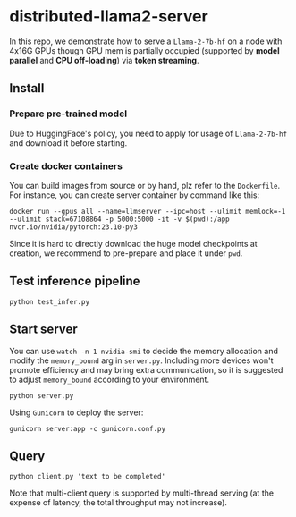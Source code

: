 # distributed-llama2-server
In this repo, we demonstrate how to serve a `Llama-2-7b-hf` on a node with 4x16G GPUs though GPU mem is partially occupied (supported by __model parallel__ and __CPU off-loading__) via __token streaming__.

## Install
### Prepare pre-trained model
Due to HuggingFace's policy, you need to apply for usage of `Llama-2-7b-hf` and download it before starting.

### Create docker containers
You can build images from source or by hand, plz refer to the `Dockerfile`. For instance, you can create server container by command like this:

```
docker run --gpus all --name=llmserver --ipc=host --ulimit memlock=-1 --ulimit stack=67108864 -p 5000:5000 -it -v $(pwd):/app nvcr.io/nvidia/pytorch:23.10-py3
```

Since it is hard to directly download the huge model checkpoints at creation, we recommend to pre-prepare and place it under `pwd`.

## Test inference pipeline

```
python test_infer.py
```

## Start server
You can use `watch -n 1 nvidia-smi` to decide the memory allocation and modify the `memory_bound` arg in `server.py`. Including more devices won't promote efficiency and may bring extra communication, so it is suggested to adjust `memory_bound` according to your environment.

```
python server.py
```

Using `Gunicorn` to deploy the server:

```
gunicorn server:app -c gunicorn.conf.py
```

## Query

```
python client.py 'text to be completed'
```

Note that multi-client query is supported by multi-thread serving (at the expense of latency, the total throughput may not increase).